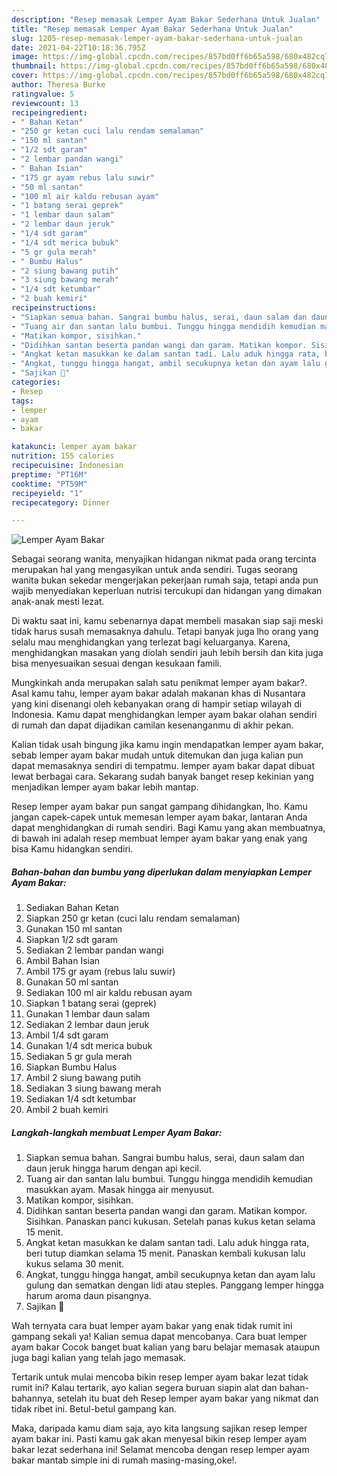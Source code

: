 ```yaml
---
description: "Resep memasak Lemper Ayam Bakar Sederhana Untuk Jualan"
title: "Resep memasak Lemper Ayam Bakar Sederhana Untuk Jualan"
slug: 1205-resep-memasak-lemper-ayam-bakar-sederhana-untuk-jualan
date: 2021-04-22T10:18:36.795Z
image: https://img-global.cpcdn.com/recipes/857bd0ff6b65a598/680x482cq70/lemper-ayam-bakar-foto-resep-utama.jpg
thumbnail: https://img-global.cpcdn.com/recipes/857bd0ff6b65a598/680x482cq70/lemper-ayam-bakar-foto-resep-utama.jpg
cover: https://img-global.cpcdn.com/recipes/857bd0ff6b65a598/680x482cq70/lemper-ayam-bakar-foto-resep-utama.jpg
author: Theresa Burke
ratingvalue: 5
reviewcount: 13
recipeingredient:
- " Bahan Ketan"
- "250 gr ketan cuci lalu rendam semalaman"
- "150 ml santan"
- "1/2 sdt garam"
- "2 lembar pandan wangi"
- " Bahan Isian"
- "175 gr ayam rebus lalu suwir"
- "50 ml santan"
- "100 ml air kaldu rebusan ayam"
- "1 batang serai geprek"
- "1 lembar daun salam"
- "2 lembar daun jeruk"
- "1/4 sdt garam"
- "1/4 sdt merica bubuk"
- "5 gr gula merah"
- " Bumbu Halus"
- "2 siung bawang putih"
- "3 siung bawang merah"
- "1/4 sdt ketumbar"
- "2 buah kemiri"
recipeinstructions:
- "Siapkan semua bahan. Sangrai bumbu halus, serai, daun salam dan daun jeruk hingga harum dengan api kecil."
- "Tuang air dan santan lalu bumbui. Tunggu hingga mendidih kemudian masukkan ayam. Masak hingga air menyusut."
- "Matikan kompor, sisihkan."
- "Didihkan santan beserta pandan wangi dan garam. Matikan kompor. Sisihkan. Panaskan panci kukusan. Setelah panas kukus ketan selama 15 menit."
- "Angkat ketan masukkan ke dalam santan tadi. Lalu aduk hingga rata, beri tutup diamkan selama 15 menit. Panaskan kembali kukusan lalu kukus selama 30 menit."
- "Angkat, tunggu hingga hangat, ambil secukupnya ketan dan ayam lalu gulung dan sematkan dengan lidi atau steples. Panggang lemper hingga harum aroma daun pisangnya."
- "Sajikan 🤤"
categories:
- Resep
tags:
- lemper
- ayam
- bakar

katakunci: lemper ayam bakar 
nutrition: 155 calories
recipecuisine: Indonesian
preptime: "PT16M"
cooktime: "PT59M"
recipeyield: "1"
recipecategory: Dinner

---
```



![Lemper Ayam Bakar](https://img-global.cpcdn.com/recipes/857bd0ff6b65a598/680x482cq70/lemper-ayam-bakar-foto-resep-utama.jpg)

Sebagai seorang wanita, menyajikan hidangan nikmat pada orang tercinta merupakan hal yang mengasyikan untuk anda sendiri. Tugas seorang  wanita bukan sekedar mengerjakan pekerjaan rumah saja, tetapi anda pun wajib menyediakan keperluan nutrisi tercukupi dan hidangan yang dimakan anak-anak mesti lezat.

Di waktu  saat ini, kamu sebenarnya dapat membeli masakan siap saji meski tidak harus susah memasaknya dahulu. Tetapi banyak juga lho orang yang selalu mau menghidangkan yang terlezat bagi keluarganya. Karena, menghidangkan masakan yang diolah sendiri jauh lebih bersih dan kita juga bisa menyesuaikan sesuai dengan kesukaan famili. 



Mungkinkah anda merupakan salah satu penikmat lemper ayam bakar?. Asal kamu tahu, lemper ayam bakar adalah makanan khas di Nusantara yang kini disenangi oleh kebanyakan orang di hampir setiap wilayah di Indonesia. Kamu dapat menghidangkan lemper ayam bakar olahan sendiri di rumah dan dapat dijadikan camilan kesenanganmu di akhir pekan.

Kalian tidak usah bingung jika kamu ingin mendapatkan lemper ayam bakar, sebab lemper ayam bakar mudah untuk ditemukan dan juga kalian pun dapat memasaknya sendiri di tempatmu. lemper ayam bakar dapat dibuat lewat berbagai cara. Sekarang sudah banyak banget resep kekinian yang menjadikan lemper ayam bakar lebih mantap.

Resep lemper ayam bakar pun sangat gampang dihidangkan, lho. Kamu jangan capek-capek untuk memesan lemper ayam bakar, lantaran Anda dapat menghidangkan di rumah sendiri. Bagi Kamu yang akan membuatnya, di bawah ini adalah resep membuat lemper ayam bakar yang enak yang bisa Kamu hidangkan sendiri.

<!--inarticleads1-->

##### Bahan-bahan dan bumbu yang diperlukan dalam menyiapkan Lemper Ayam Bakar:

1. Sediakan  Bahan Ketan
1. Siapkan 250 gr ketan (cuci lalu rendam semalaman)
1. Gunakan 150 ml santan
1. Siapkan 1/2 sdt garam
1. Sediakan 2 lembar pandan wangi
1. Ambil  Bahan Isian
1. Ambil 175 gr ayam (rebus lalu suwir)
1. Gunakan 50 ml santan
1. Sediakan 100 ml air kaldu rebusan ayam
1. Siapkan 1 batang serai (geprek)
1. Gunakan 1 lembar daun salam
1. Sediakan 2 lembar daun jeruk
1. Ambil 1/4 sdt garam
1. Gunakan 1/4 sdt merica bubuk
1. Sediakan 5 gr gula merah
1. Siapkan  Bumbu Halus
1. Ambil 2 siung bawang putih
1. Sediakan 3 siung bawang merah
1. Sediakan 1/4 sdt ketumbar
1. Ambil 2 buah kemiri




<!--inarticleads2-->

##### Langkah-langkah membuat Lemper Ayam Bakar:

1. Siapkan semua bahan. Sangrai bumbu halus, serai, daun salam dan daun jeruk hingga harum dengan api kecil.
1. Tuang air dan santan lalu bumbui. Tunggu hingga mendidih kemudian masukkan ayam. Masak hingga air menyusut.
1. Matikan kompor, sisihkan.
1. Didihkan santan beserta pandan wangi dan garam. Matikan kompor. Sisihkan. Panaskan panci kukusan. Setelah panas kukus ketan selama 15 menit.
1. Angkat ketan masukkan ke dalam santan tadi. Lalu aduk hingga rata, beri tutup diamkan selama 15 menit. Panaskan kembali kukusan lalu kukus selama 30 menit.
1. Angkat, tunggu hingga hangat, ambil secukupnya ketan dan ayam lalu gulung dan sematkan dengan lidi atau steples. Panggang lemper hingga harum aroma daun pisangnya.
1. Sajikan 🤤




Wah ternyata cara buat lemper ayam bakar yang enak tidak rumit ini gampang sekali ya! Kalian semua dapat mencobanya. Cara buat lemper ayam bakar Cocok banget buat kalian yang baru belajar memasak ataupun juga bagi kalian yang telah jago memasak.

Tertarik untuk mulai mencoba bikin resep lemper ayam bakar lezat tidak rumit ini? Kalau tertarik, ayo kalian segera buruan siapin alat dan bahan-bahannya, setelah itu buat deh Resep lemper ayam bakar yang nikmat dan tidak ribet ini. Betul-betul gampang kan. 

Maka, daripada kamu diam saja, ayo kita langsung sajikan resep lemper ayam bakar ini. Pasti kamu gak akan menyesal bikin resep lemper ayam bakar lezat sederhana ini! Selamat mencoba dengan resep lemper ayam bakar mantab simple ini di rumah masing-masing,oke!.

